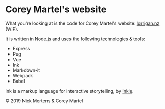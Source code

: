 # Corey Martel's website

What you're looking at is the code for Corey Martel's website: [lorrigan.nz](http://lorrigan.nz) (WIP).

It is written in Node.js and uses the following technologies & tools:

- Express
- Pug
- Vue
- Ink
- Markdown-it
- Webpack
- Babel

Ink is a markup language for interactive storytelling, by [Inkle](https://www.inklestudios.com/ink/).

&copy; 2019 Nick Mertens & Corey Martel
